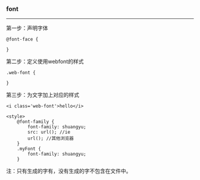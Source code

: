 ### font

---

第一步：声明字体

```
@font-face {
    
}
```



第二步：定义使用webfont的样式

```
.web-font {
    
}
```



第三步：为文字加上对应的样式

`<i class='web-font'>hello</i>`



```
<style>
	@font-family {
        font-family: shuangyu;
        src: url(); //ie
        url(); //其他浏览器
	}
	.myFont {
        font-family: shuangyu;
	}
```



注：只有生成的字有，没有生成的字不包含在文件中。